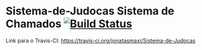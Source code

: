 Sistema-de-Judocas
Sistema de Chamados [![Build Status](https://travis-ci.org/jonatasmaxi/Sistema-de-Judocas.svg?branch=master)](https://travis-ci.org/jonatasmaxi/Sistema-de-Judocas)
======================

Link para o Travis-CI: https://travis-ci.org/jonatasmaxi/Sistema-de-Judocas
